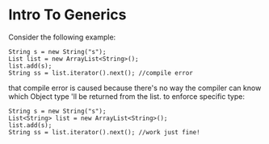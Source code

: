 # Intro To Generics
Consider the following example:
```
String s = new String("s");
List list = new ArrayList<String>();
list.add(s);
String ss = list.iterator().next(); //compile error
```
that compile error is caused because there's no way the compiler can know which Object type 'll be returned from the list.
to enforce specific type:
```
String s = new String("s");
List<String> list = new ArrayList<String>();
list.add(s);
String ss = list.iterator().next(); //work just fine!
```
